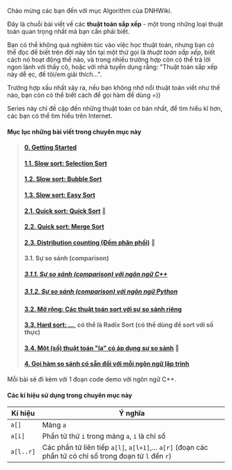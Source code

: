 Chào mừng các bạn đến với mục Algorithm của DNHWiki.

Đây là chuỗi bài viết về các **thuật toán sắp xếp** - một trong những loại thuật toán quan trọng nhất mà bạn cần phải biết.

Bạn có thể không quá nghiêm túc vào việc học thuật toán, nhưng bạn có thể đọc để biết trên đời này tồn tại một thứ gọi là *thuật toán sắp xếp*, biết cách nó hoạt động thế nào, và trong nhiều trường hợp còn có thể trả lời ngon lành với thầy cô, hoặc với nhà tuyển dụng rằng: "Thuật toán sắp xếp này dễ ẹc, để tôi/em giải thích...".

Trường hợp xấu nhất xảy ra, nếu bạn không nhớ nổi thuật toán viết như thế nào, bạn còn có thể biết cách để gọi hàm để dùng =))

Series này chỉ đề cập đến những thuật toán cơ bản nhất, để tìm hiểu kĩ hơn, các bạn có thể tìm hiểu trên Internet.

#### Mục lục những bài viết trong chuyên mục này

> #### [0. Getting Started](0-getting-started.md)
> #### [1.1. Slow sort: Selection Sort](1.1-slow-sort-selection-sort.md)
> #### [1.2. Slow sort: Bubble Sort](1.2-slow-sort-bubble-sort.md)
> #### [1.3. Slow sort: Easy Sort](1.3-slow-sort-easy-sort.md)
> #### [2.1. Quick sort: Quick Sort](2.1-quick-sort-quick-sort.md) :construction:
> #### [2.2. Quick sort: Merge Sort](2.2-quick-sort-merge-sort.md)
> #### [2.3. Distribution counting (Đếm phân phối)](2.3-distribution-counting.md) :construction:
> #### 3.1. Sự so sánh (comparison)
> ##### [3.1.1. Sự so sánh (comparison) với ngôn ngữ C++](3.1.1-comparison-c++.md)
> ##### [3.1.2. Sự so sánh (comparison) với ngôn ngữ Python](3.1.2-comparison-python.md)
> #### [3.2. Mở rộng: Các thuật toán sort với sự so sánh riêng]()
> #### [3.3. Hard sort: ...](), có thể là Radix Sort (có thể dùng để sort với số thực)
> #### [3.4. Một (số) thuật toán "lạ" có áp dụng sự so sánh](3.4-algorithms-using-sorting.md) :construction:
> #### [4. Gọi hàm so sánh có sẵn đối với mỗi ngôn ngữ lập trình](4-built-in-sort-function.md)

Mỗi bài sẽ đi kèm với 1 đoạn code demo với ngôn ngữ C++.

#### Các kí hiệu sử dụng trong chuyên mục này

Kí hiệu   | Ý nghĩa
----------|-----------------------------------------------
`a[]`     | Mảng `a` 
`a[i]  `  | Phần tử thứ `i` trong mảng `a`, `i` là chỉ số
`a[l..r]` | Các phần tử liên tiếp `a[l]`, `a[l+1]`,... `a[r]` (đoạn các phần tử có chỉ số trong đoạn từ `l` đến `r`)
